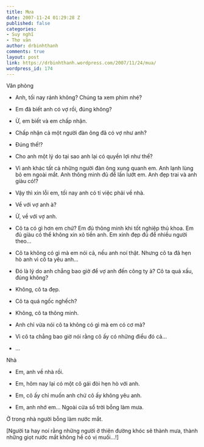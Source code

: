 ```yaml
---
title: Mưa
date: 2007-11-24 01:29:28 Z
published: false
categories:
- Suy nghĩ
- Thơ văn
author: drbinhthanh
comments: true
layout: post
link: https://drbinhthanh.wordpress.com/2007/11/24/mua/
wordpress_id: 174
---
```


Văn phòng

- Anh, tối nay rảnh không? Chúng ta xem phim nhé?

- Em đã biết anh có vợ rồi, đúng không?

- Ừ, em biết và em chấp nhận.

- Chấp nhận cả một người đàn ông đã có vợ như anh?

- Đúng thế!?

- Cho anh một lý do tại sao anh lại có quyền lợi như thế?

- Vì anh khác tất cả những người đàn ông xung quanh em. Anh lạnh lùng bỏ em ngoài mắt. Anh thông minh đủ để lấn lướt em. Anh đẹp trai và anh giàu có!?

- Vậy thì xin lỗi em, tối nay anh có tí việc phải về nhà.

- Về với vợ anh à?

- Ừ, về với vợ anh.

- Cô ta có gì hơn em chứ? Em đủ thông minh khi tốt nghiệp thủ khoa. Em đủ giàu có thể không xin xỏ tiền anh. Em xinh đẹp đủ để nhiều người theo…

- Cô ta không có gì mà em nói cả, nếu anh noí thật. Nhưng cô ta đã hẹn hò anh vì cô ta yêu anh…

- Đó là lý do anh chẳng bao giờ để vợ anh đến công ty à? Cô ta quá xấu, đúng không?

- Không, cô ta đẹp.

- Cô ta quá ngốc nghếch?

- Không, cô ta thông minh.

- Anh chỉ vừa nói cô ta không có gì mà em có cơ mà?

- Vì cô ta chẳng bao giờ nói rằng cô ấy có những điều đó cả…

- …

Nhà

- Em, anh về nhà rồi.

- Em, hôm nay lại có một cô gái đòi hẹn hò với anh.

- Em, cô ấy chỉ muốn anh chứ cô ấy không yêu anh.

- Em, anh nhớ em…
Ngoài cửa sổ trời bỗng làm mưa.

Ở trong nhà người bỗng làm nước mắt.

[Người ta hay noí rằng những người ở thiên đường khóc sẽ thành mưa, thành những giọt nước mắt không hề có vị muối…!]

